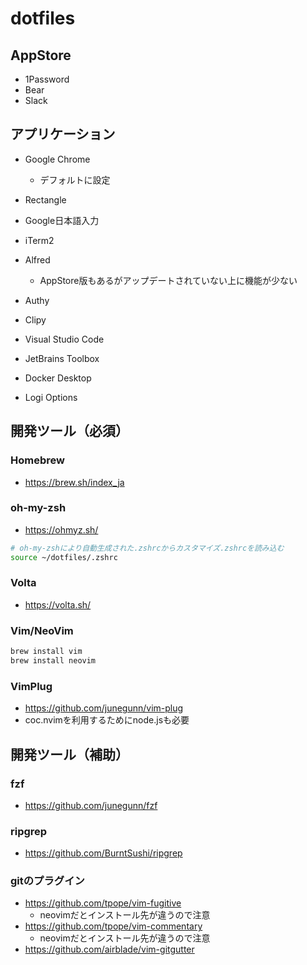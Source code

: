 # dotfiles

## AppStore

* 1Password
* Bear
* Slack

## アプリケーション

* Google Chrome
  * デフォルトに設定
* Rectangle

* Google日本語入力
* iTerm2
* Alfred
  * AppStore版もあるがアップデートされていない上に機能が少ない
* Authy
* Clipy
* Visual Studio Code
* JetBrains Toolbox
* Docker Desktop
* Logi Options

## 開発ツール（必須）

### Homebrew

* https://brew.sh/index_ja

### oh-my-zsh

* https://ohmyz.sh/

```bash
# oh-my-zshにより自動生成された.zshrcからカスタマイズ.zshrcを読み込む
source ~/dotfiles/.zshrc
```

### Volta

* https://volta.sh/

### Vim/NeoVim

```bash
brew install vim
brew install neovim
```

### VimPlug

* https://github.com/junegunn/vim-plug
* coc.nvimを利用するためにnode.jsも必要

## 開発ツール（補助）

### fzf

* https://github.com/junegunn/fzf

### ripgrep

* https://github.com/BurntSushi/ripgrep

### gitのプラグイン

* https://github.com/tpope/vim-fugitive
  * neovimだとインストール先が違うので注意
* https://github.com/tpope/vim-commentary
  * neovimだとインストール先が違うので注意
* https://github.com/airblade/vim-gitgutter
